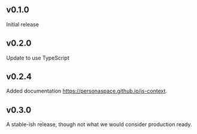 ## v0.1.0
Initial release

## v0.2.0
Update to use TypeScript

## v0.2.4
Added documentation https://personaspace.github.io/js-context.

## v0.3.0
A stable-ish release, though not what we would consider production ready.